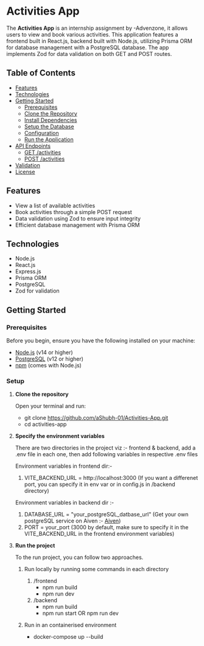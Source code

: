 # Activities App

The **Activities App** is an internship assignment by -Advenzone, it allows users to view and book various activities. This application features a frontend built in React.js, backend built with Node.js, utilizing Prisma ORM for database management with a PostgreSQL database. The app implements Zod for data validation on both GET and POST routes.

## Table of Contents

- [Features](#features)
- [Technologies](#technologies)
- [Getting Started](#getting-started)
  - [Prerequisites](#prerequisites)
  - [Clone the Repository](#clone-the-repository)
  - [Install Dependencies](#install-dependencies)
  - [Setup the Database](#setup-the-database)
  - [Configuration](#configuration)
  - [Run the Application](#run-the-application)
- [API Endpoints](#api-endpoints)
  - [GET /activities](#get-activities)
  - [POST /activities](#post-activities)
- [Validation](#validation)
- [License](#license)

## Features

- View a list of available activities
- Book activities through a simple POST request
- Data validation using Zod to ensure input integrity
- Efficient database management with Prisma ORM

## Technologies

- Node.js
- React.js
- Express.js
- Prisma ORM
- PostgreSQL
- Zod for validation

## Getting Started

### Prerequisites

Before you begin, ensure you have the following installed on your machine:

- [Node.js](https://nodejs.org/) (v14 or higher)
- [PostgreSQL](https://www.postgresql.org/) (v12 or higher)
- [npm](https://www.npmjs.com/) (comes with Node.js)

### Setup

1. **Clone the repository**

   Open your terminal and run:

   - git clone https://github.com/aShubh-01/Activities-App.git
   - cd activities-app

2. **Specify the environment variables**

   There are two directories in the project viz :- frontend & backend, add a .env file in each one, then add following variables in respective .env files
   
   Environment variables in frontend dir:-
     1. VITE_BACKEND_URL = http://localhost:3000 (If you want a differenet port, you can specify it in env var or in config.js in /backend directory)
   
   Environment variables in backend dir :-
     1. DATABASE_URL = "your_postgreSQL_datbase_url" (Get your own postgreSQL service on Aiven :- [Aiven](https://aiven.io/postgresql))
     2. PORT = your_port (3000 by default, make sure to specify it in the VITE_BACKEND_URL in the frontend environment variables)

3. **Run the project**

   To the run project, you can follow two approaches.
   
   1. Run locally by running some commands in each directory
      1. /frontend
         - npm run build
         - npm run dev
      2. /backend
         - npm run build
         - npm run start OR npm run dev
     
   2. Run in an containerised environment
      - docker-compose up --build
      


